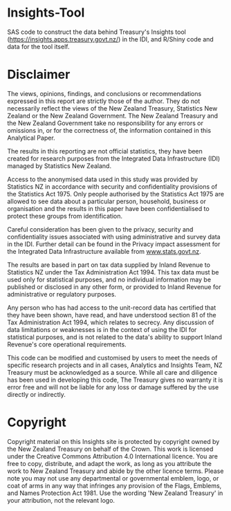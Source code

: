 # Insights-Tool
SAS code to construct the data behind Treasury's Insights tool (https://insights.apps.treasury.govt.nz/) in the IDI, and R/Shiny code and data for the tool itself.

# Disclaimer
The views, opinions, findings, and conclusions or recommendations expressed in this report are strictly those of the author. They do not necessarily reflect the views of the New Zealand Treasury, Statistics New Zealand or the New Zealand Government. The New Zealand Treasury and the New Zealand Government take no responsibility for any errors or omissions in, or for the correctness of, the information contained in this Analytical Paper.

The results in this reporting are not official statistics, they have been created for research purposes from the Integrated Data Infrastructure (IDI) managed by Statistics New Zealand.

Access to the anonymised data used in this study was provided by Statistics NZ in accordance with security and confidentiality provisions of the Statistics Act 1975. Only people authorised by the Statistics Act 1975 are allowed to see data about a particular person, household, business or organisation and the results in this paper have been confidentialised to protect these groups from identification.

Careful consideration has been given to the privacy, security and confidentiality issues associated with using administrative and survey data in the IDI. Further detail can be found in the Privacy impact assessment for the Integrated Data Infrastructure available from www.stats.govt.nz.

The results are based in part on tax data supplied by Inland Revenue to Statistics NZ under the Tax Administration Act 1994. This tax data must be used only for statistical purposes, and no individual information may be published or disclosed in any other form, or provided to Inland Revenue for administrative or regulatory purposes.

Any person who has had access to the unit-record data has certified that they have been shown, have read, and have understood section 81 of the Tax Administration Act 1994, which relates to secrecy. Any discussion of data limitations or weaknesses is in the context of using the IDI for statistical purposes, and is not related to the data's ability to support Inland Revenue's core operational requirements. 

This code can be modified and customised by users to meet the needs of specific research projects and in all cases, Analytics and Insights Team, NZ Treasury must be acknowledged as a source. While all care and diligence has been used in developing this code, The Treasury gives no warranty it is error free and will not be liable for any loss or damage suffered by the use directly or indirectly.

# Copyright
Copyright material on this Insights site is protected by copyright owned by the New Zealand Treasury on behalf of the Crown. This work is licensed under the Creative Commons Attribution 4.0 International licence. You are free to copy, distribute, and adapt the work, as long as you attribute the work to New Zealand Treasury and abide by the other licence terms. Please note you may not use any departmental or governmental emblem, logo, or coat of arms in any way that infringes any provision of the Flags, Emblems, and Names Protection Act 1981. Use the wording 'New Zealand Treasury' in your attribution, not the relevant logo.
